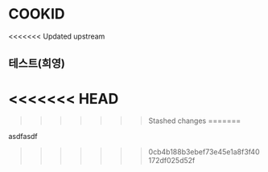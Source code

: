 # COOKID
<<<<<<< Updated upstream

## 테스트(희영)
<<<<<<< HEAD
=======
>>>>>>> Stashed changes
=======

asdfasdf
>>>>>>> 0cb4b188b3ebef73e45e1a8f3f40172df025d52f
